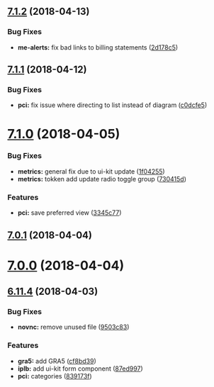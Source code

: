 <a name="7.1.2"></a>
## [7.1.2](https://github.com/ovh-ux/ovh-manager-cloud/compare/v7.1.1...v7.1.2) (2018-04-13)


### Bug Fixes

* **me-alerts:** fix bad links to billing statements ([2d178c5](https://github.com/ovh-ux/ovh-manager-cloud/commit/2d178c5))



<a name="7.1.1"></a>
## [7.1.1](https://github.com/ovh-ux/ovh-manager-cloud/compare/v7.1.0...v7.1.1) (2018-04-12)


### Bug Fixes

* **pci:** fix issue where directing to list instead of diagram ([c0dcfe5](https://github.com/ovh-ux/ovh-manager-cloud/commit/c0dcfe5))



<a name="7.1.0"></a>
# [7.1.0](https://github.com/ovh-ux/ovh-manager-cloud/compare/v7.0.1...v7.1.0) (2018-04-05)


### Bug Fixes

* **metrics:** general fix due to ui-kit update ([1f04255](https://github.com/ovh-ux/ovh-manager-cloud/commit/1f04255))
* **metrics:** tokken add update radio toggle group ([730415d](https://github.com/ovh-ux/ovh-manager-cloud/commit/730415d))


### Features

* **pci:** save preferred view ([3345c77](https://github.com/ovh-ux/ovh-manager-cloud/commit/3345c77))



<a name="7.0.1"></a>
## [7.0.1](https://github.com/ovh-ux/ovh-manager-cloud/compare/v7.0.0...v7.0.1) (2018-04-04)



<a name="7.0.0"></a>
# [7.0.0](https://github.com/ovh-ux/ovh-manager-cloud/compare/v6.11.4...v7.0.0) (2018-04-04)



<a name="6.11.4"></a>
## [6.11.4](https://github.com/ovh-ux/ovh-manager-cloud/compare/v6.11.3...v6.11.4) (2018-04-03)


### Bug Fixes

* **novnc:** remove unused file ([9503c83](https://github.com/ovh-ux/ovh-manager-cloud/commit/9503c83))


### Features

* **gra5:** add GRA5 ([cf8bd39](https://github.com/ovh-ux/ovh-manager-cloud/commit/cf8bd39))
* **iplb:** add ui-kit form component ([87ed997](https://github.com/ovh-ux/ovh-manager-cloud/commit/87ed997))
* **pci:** categories ([839173f](https://github.com/ovh-ux/ovh-manager-cloud/commit/839173f))



